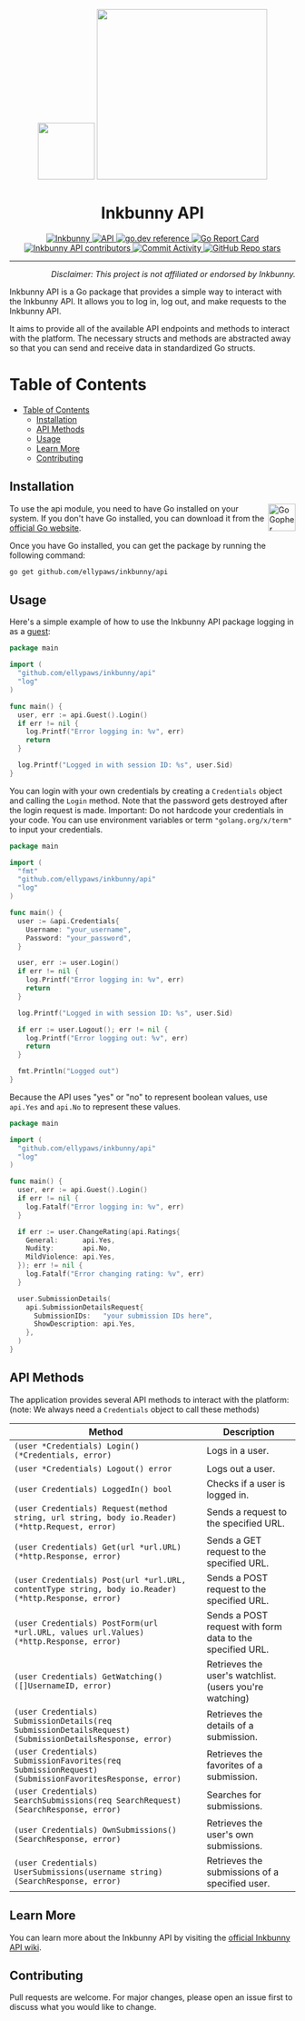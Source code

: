 <p align="center">
  <img src="https://inkbunny.net/images81/elephant/logo/bunny.png" width="100" />
  <img src="https://inkbunny.net/images81/elephant/logo/text.png" width="300" />
  <br>
  <h1 align="center">Inkbunny API</h1>
</p>

<p align="center">
  <a href="https://inkbunny.net/">
    <img alt="Inkbunny" src="https://img.shields.io/badge/website-inkbunny.net-blue">
  </a>
  <a href="https://wiki.inkbunny.net/wiki/API">
    <img alt="API" src="https://img.shields.io/badge/api-wiki.inkbunny.net-blue">
  </a>
  <a href="https://pkg.go.dev/github.com/ellypaws/inkbunny/api">
    <img alt="go.dev reference" src="https://img.shields.io/badge/go.dev-reference-007d9c?logo=go&logoColor=white">
  </a>
  <a href="https://goreportcard.com/report/github.com/ellypaws/inkbunny/api">
    <img src="https://goreportcard.com/badge/github.com/ellypaws/inkbunny/api" alt="Go Report Card" />
  </a>
  <br>
  <a href="https://github.com/ellypaws/inkbunny/graphs/contributors">
    <img alt="Inkbunny API contributors" src="https://img.shields.io/github/contributors/ellypaws/inkbunny">
  </a>
  <a href="https://github.com/ellypaws/inkbunny/commits/main">
    <img alt="Commit Activity" src="https://img.shields.io/github/commit-activity/m/ellypaws/inkbunny">
  </a>
  <a href="https://github.com/ellypaws/inkbunny">
    <img alt="GitHub Repo stars" src="https://img.shields.io/github/stars/ellypaws/inkbunny?style=social">
  </a>
</p>

--------------

<p align="right"><i>Disclaimer: This project is not affiliated or endorsed by Inkbunny.</i></p>

Inkbunny API is a Go package that provides a simple way to interact with the Inkbunny API. It allows you to log in, log
out, and make requests to the Inkbunny API.

It aims to provide all of the available API endpoints and methods to interact with the platform.
The necessary structs and methods are abstracted away so that you can send and receive data in standardized Go structs.

Table of Contents
=================

- [Table of Contents](#table-of-contents)
    - [Installation](#installation)
    - [API Methods](#api-methods)
    - [Usage](#usage)
    - [Learn More](#learn-more)
    - [Contributing](#contributing)

## Installation

<img src="https://go.dev/images/gophers/ladder.svg" width="48" alt="Go Gopher climbing a ladder." align="right">

To use the api module, you need to have Go installed on your system. If you don't have Go installed, you can
download it from the [official Go website](https://golang.org/dl/).

Once you have Go installed, you can get the package by running the following command:

```bash
go get github.com/ellypaws/inkbunny/api
```

## Usage

Here's a simple example of how to use the Inkbunny API package logging in as
a [guest](https://wiki.inkbunny.net/wiki/API#Quick_Start_Guide):

```go
package main

import (
  "github.com/ellypaws/inkbunny/api"
  "log"
)

func main() {
  user, err := api.Guest().Login()
  if err != nil {
    log.Printf("Error logging in: %v", err)
    return
  }

  log.Printf("Logged in with session ID: %s", user.Sid)
}

```

You can login with your own credentials by creating a `Credentials` object and calling the `Login` method.
Note that the password gets destroyed after the login request is made.
Important: Do not hardcode your credentials in your code.
You can use environment variables or term `"golang.org/x/term"` to input your credentials.

```go
package main

import (
  "fmt"
  "github.com/ellypaws/inkbunny/api"
  "log"
)

func main() {
  user := &api.Credentials{
    Username: "your_username",
    Password: "your_password",
  }

  user, err := user.Login()
  if err != nil {
    log.Printf("Error logging in: %v", err)
    return
  }

  log.Printf("Logged in with session ID: %s", user.Sid)

  if err := user.Logout(); err != nil {
    log.Printf("Error logging out: %v", err)
    return
  }

  fmt.Println("Logged out")
}
```

Because the API uses "yes" or "no" to represent boolean values, use `api.Yes` and `api.No` to represent these values.

```go
package main

import (
  "github.com/ellypaws/inkbunny/api"
  "log"
)

func main() {
  user, err := api.Guest().Login()
  if err != nil {
    log.Fatalf("Error logging in: %v", err)
  }

  if err := user.ChangeRating(api.Ratings{
    General:      api.Yes,
    Nudity:       api.No,
    MildViolence: api.Yes,
  }); err != nil {
    log.Fatalf("Error changing rating: %v", err)
  }

  user.SubmissionDetails(
    api.SubmissionDetailsRequest{
      SubmissionIDs:   "your submission IDs here",
      ShowDescription: api.Yes,
    },
  )
}
```

## API Methods

The application provides several API methods to interact with the platform:
(note: We always need a `Credentials` object to call these methods)

| Method                                                                                                  | Description                                               |
|---------------------------------------------------------------------------------------------------------|-----------------------------------------------------------| 
| `(user *Credentials) Login() (*Credentials, error)`                                                     | Logs in a user.                                           |
| `(user *Credentials) Logout() error`                                                                    | Logs out a user.                                          |
| `(user Credentials) LoggedIn() bool`                                                                    | Checks if a user is logged in.                            |
| `(user Credentials) Request(method string, url string, body io.Reader) (*http.Request, error)`          | Sends a request to the specified URL.                     |
| `(user Credentials) Get(url *url.URL) (*http.Response, error)`                                          | Sends a GET request to the specified URL.                 |
| `(user Credentials) Post(url *url.URL, contentType string, body io.Reader) (*http.Response, error)`     | Sends a POST request to the specified URL.                |
| `(user Credentials) PostForm(url *url.URL, values url.Values) (*http.Response, error)`                  | Sends a POST request with form data to the specified URL. |
| `(user Credentials) GetWatching() ([]UsernameID, error)`                                                | Retrieves the user's watchlist. (users you're watching)   |
| `(user Credentials) SubmissionDetails(req SubmissionDetailsRequest) (SubmissionDetailsResponse, error)` | Retrieves the details of a submission.                    |
| `(user Credentials) SubmissionFavorites(req SubmissionRequest) (SubmissionFavoritesResponse, error)`    | Retrieves the favorites of a submission.                  |
| `(user Credentials) SearchSubmissions(req SearchRequest) (SearchResponse, error)`                       | Searches for submissions.                                 |
| `(user Credentials) OwnSubmissions() (SearchResponse, error)`                                           | Retrieves the user's own submissions.                     |
| `(user Credentials) UserSubmissions(username string) (SearchResponse, error)`                           | Retrieves the submissions of a specified user.            |

## Learn More

You can learn more about the Inkbunny API by visiting
the [official Inkbunny API wiki](https://wiki.inkbunny.net/wiki/API).

## Contributing

Pull requests are welcome. For major changes, please open an issue first to discuss what you would like to change.